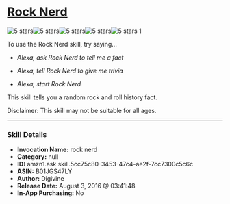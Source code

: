 # [Rock Nerd](http://alexa.amazon.com/#skills/amzn1.ask.skill.5cc75c80-3453-47c4-ae2f-7cc7300c5c6c)
![5 stars](../../images/ic_star_black_18dp_1x.png)![5 stars](../../images/ic_star_black_18dp_1x.png)![5 stars](../../images/ic_star_black_18dp_1x.png)![5 stars](../../images/ic_star_black_18dp_1x.png)![5 stars](../../images/ic_star_black_18dp_1x.png) 1

To use the Rock Nerd skill, try saying...

* *Alexa, ask Rock Nerd to tell me a fact*

* *Alexa, tell Rock Nerd to give me trivia*

* *Alexa, start Rock Nerd*

This skill tells you a random rock and roll history fact.

Disclaimer: This skill may not be suitable for all ages.

***

### Skill Details

* **Invocation Name:** rock nerd
* **Category:** null
* **ID:** amzn1.ask.skill.5cc75c80-3453-47c4-ae2f-7cc7300c5c6c
* **ASIN:** B01JGS47LY
* **Author:** Digivine
* **Release Date:** August 3, 2016 @ 03:41:48
* **In-App Purchasing:** No
